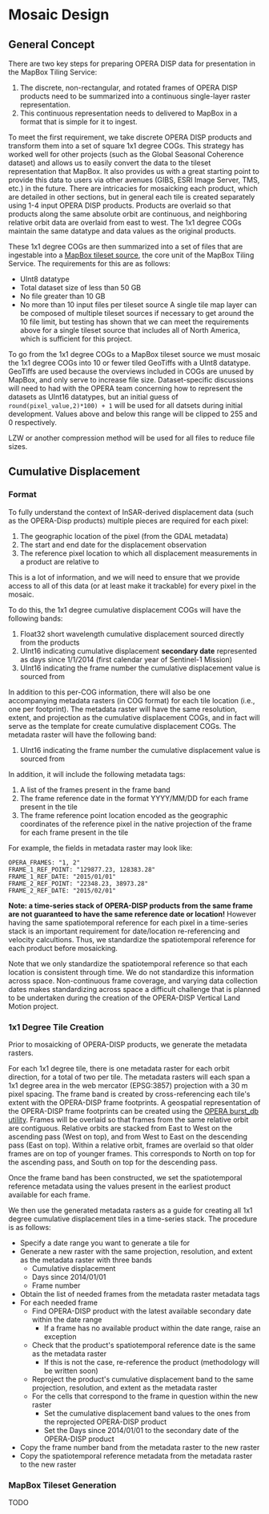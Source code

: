 # Mosaic Design
## General Concept
There are two key steps for preparing OPERA DISP data for presentation in the MapBox Tiling Service:

1. The discrete, non-rectangular, and rotated frames of OPERA DISP products need to be summarized into a continuous single-layer raster representation.
2. This continuous representation needs to delivered to MapBox in a format that is simple for it to ingest.

To meet the first requirement, we take discrete OPERA DISP products and transform them into a set of square 1x1 degree COGs. This strategy has worked well for other projects (such as the Global Seasonal Coherence dataset) and allows us to easily convert the data to the tileset representation that MapBox. It also provides us with a great starting point to provide this data to users via other avenues (GIBS, ESRI Image Server, TMS, etc.) in the future. There are intricacies for mosaicking each product, which are detailed in other sections, but in general each tile is created separately using 1-4 input OPERA DISP products. Products are overlaid so that products along the same absolute orbit are continuous, and neighboring relative orbit data are overlaid from east to west. The 1x1 degree COGs maintain the same datatype and data values as the original products.

These 1x1 degree COGs are then summarized into a set of files that are ingestable into a [MapBox tileset source](https://docs.mapbox.com/mapbox-tiling-service/guides/tileset-sources/), the core unit of the MapBox Tiling Service. The requirements for this are as follows:
- UInt8 datatype
- Total dataset size of less than 50 GB
- No file greater than 10 GB
- No more than 10 input files per tileset source
A single tile map layer can be composed of multiple tileset sources if necessary to get around the 10 file limit, but testing has shown that we can meet the requirements above for a single tileset source that includes all of North America, which is sufficient for this project.

To go from the 1x1 degree COGs to a MapBox tileset source we must mosaic the 1x1 degree COGs into 10 or fewer tiled GeoTiffs with a UInt8 datatype. GeoTiffs are used because the overviews included in COGs are unused by MapBox, and only serve to increase file size. Dataset-specific discussions will need to had with the OPERA team concerning how to represent the datasets as UInt16 datatypes, but an initial guess of `round(pixel_value,2)*100) + 1` will be used for all datsets during initial development. Values above and below this range will be clipped to 255 and 0 respectively.

LZW or another compression method will be used for all files to reduce file sizes.

## Cumulative Displacement
### Format
To fully understand the context of InSAR-derived displacement data (such as the OPERA-Disp products) multiple pieces are required for each pixel:

1. The geographic location of the pixel (from the GDAL metadata)
2. The start and end date for the displacement observation
3. The reference pixel location to which all displacement measurements in a product are relative to

This is a lot of information, and we will need to ensure that we provide access to all of this data (or at least make it trackable) for every pixel in the mosaic.

To do this, the 1x1 degree cumulative displacement COGs will have the following bands:
1. Float32 short wavelength cumulative displacement sourced directly from the products
2. UInt16 indicating cumulative displacement **secondary date** represented as days since 1/1/2014 (first calendar year of Sentinel-1 Mission)
3. UInt16 indicating the frame number the cumulative displacement value is sourced from

In addition to this per-COG information, there will also be one accompanying metadata rasters (in COG format) for each tile location (i.e., one per footprint). The metadata raster will have the same resolution, extent, and projection as the cumulative displacement COGs, and in fact will serve as the template for create cumulative displacement COGs. The metadata raster will have the following band:
1. UInt16 indicating the frame number the cumulative displacement value is sourced from

In addition, it will include the following metadata tags:
1. A list of the frames present in the frame band
2. The frame reference date in the format YYYY/MM/DD for each frame present in the tile
3. The frame reference point location encoded as the geographic coordinates of the reference pixel in the native projection of the frame for each frame present in the tile

For example, the fields in metadata raster may look like:
```
OPERA_FRAMES: "1, 2"
FRAME_1_REF_POINT: "129877.23, 128383.28"
FRAME_1_REF_DATE: "2015/01/01"
FRAME_2_REF_POINT: "22348.23, 38973.28"
FRAME_2_REF_DATE: "2015/02/01"
```
**Note: a time-series stack of OPERA-DISP products from the same frame are not guaranteed to have the same reference date or location!** However having 
the same spatiotemporal reference for each pixel in a time-series stack is an important requirement for date/location re-referencing and velocity calcultions. Thus, we standardize the spatiotemporal reference for each product before mosaicking. 

Note that we only standardize the spatiotemporal reference so that each location is consistent through time. We do not standardize this information across space. Non-continuous frame coverage, and varying data collection dates makes standardizing across space a difficult challenge that is planned to be undertaken during the creation of the OPERA-DISP Vertical Land Motion project.

### 1x1 Degree Tile Creation
Prior to mosaicking of OPERA-DISP products, we generate the metadata rasters.

For each 1x1 degree tile, there is one metadata raster for each orbit direction, for a total of two per tile. The metadata rasters will each span a 1x1 degree area in the web mercator (EPSG:3857) projection with a 30 m pixel spacing. The frame band is created by cross-referencing each tile's extent with the OPERA-DISP frame footprints. A geospatial representation of the OPERA-DISP frame footprints can be created using the [OPERA burst_db utility](https://github.com/opera-adt/burst_db). Frames will be overlaid so that frames from the same relative orbit are contiguous. Relative orbits are stacked from East to West on the ascending pass (West on top), and from West to East on the descending pass (East on top). Within a relative orbit, frames are overlaid so that older frames are on top of younger frames. This corresponds to North on top for the ascending pass, and South on top for the descending pass.

Once the frame band has been constructed, we set the spatiotemporal reference metadata using the values present in the earliest product available for each frame.

We then use the generated metadata rasters as a guide for creating all 1x1 degree cumulative displacement tiles in a time-series stack. The procedure is as follows:

- Specify a date range you want to generate a tile for
- Generate a new raster with the same projection, resolution, and extent as the metadata raster with three bands
    - Cumulative displacement
    - Days since 2014/01/01
    - Frame number
- Obtain the list of needed frames from the metadata raster metadata tags
- For each needed frame
    - Find OPERA-DISP product with the latest available secondary date within the date range
        - If a frame has no available product within the date range, raise an exception
    - Check that the product's spatiotemporal reference date is the same as the metadata raster
        - If this is not the case, re-reference the product (methodology will be written soon)
    - Reproject the product's cumulative displacement band to the same projection, resolution, and extent as the metadata raster
    - For the cells that correspond to the frame in question within the new raster
        - Set the cumulative displacement band values to the ones from the reprojected OPERA-DISP product
        - Set the Days since 2014/01/01 to the secondary date of the OPERA-DISP product
- Copy the frame number band from the metadata raster to the new raster
- Copy the spatiotemporal reference metadata from the metadata raster to the new raster

### MapBox Tileset Generation
TODO

